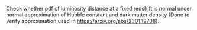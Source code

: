 Check whether pdf of luminosity distance at a fixed redshift is normal under normal approximation of Hubble constant and dark matter density (Done to verify approximation used in https://arxiv.org/abs/2301.12708).
